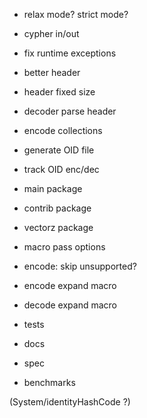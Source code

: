 
- relax mode? strict mode?
- cypher in/out
- fix runtime exceptions
- better header
- header fixed size
- decoder parse header
- encode collections
- generate OID file
- track OID enc/dec
- main package
- contrib package
- vectorz package
- macro pass options
- encode: skip unsupported?
- encode expand macro
- decode expand macro
- tests

- docs
- spec
- benchmarks

(System/identityHashCode ?)
